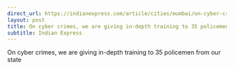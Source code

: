 ```yaml
---
direct_url: https://indianexpress.com/article/cities/mumbai/on-cyber-crimes-we-are-giving-in-depth-training-to-35-policemen-from-our-state-8305992/
layout: post
title: On cyber crimes, we are giving in-depth training to 35 policemen from our state
subtitle: Indian Express
---
```


On cyber crimes, we are giving in-depth training to 35 policemen from our state
